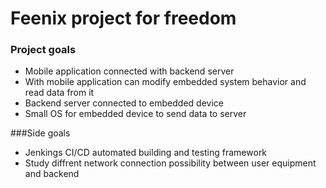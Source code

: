 # Feenix project for freedom
### Project goals
* Mobile application connected with backend server
* With mobile application can modify embedded system behavior and read data from it
* Backend server connected to embedded device
* Small OS for embedded device to send data to server

###Side goals
* Jenkings CI/CD automated building and testing framework
* Study diffrent network connection possibility between user equipment and backend

